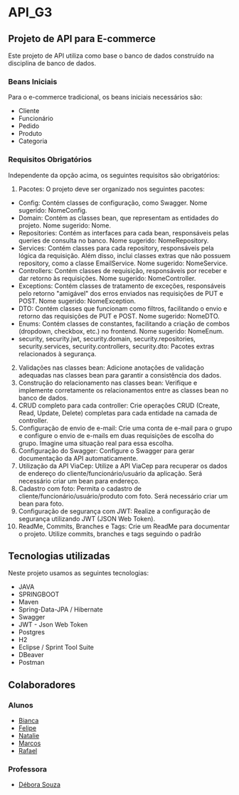 # API_G3
## Projeto de API para E-commerce
Este projeto de API utiliza como base o banco de dados construído na disciplina de banco de dados.
### Beans Iniciais
Para o e-commerce tradicional, os beans iniciais necessários são:
- Cliente
-	Funcionário
-	Pedido
-	Produto
-	Categoria
### Requisitos Obrigatórios
Independente da opção acima, os seguintes requisitos são obrigatórios:
1.	Pacotes: O projeto deve ser organizado nos seguintes pacotes:
-	Config: Contém classes de configuração, como Swagger. Nome sugerido: NomeConfig.
-	Domain: Contém as classes bean, que representam as entidades do projeto. Nome sugerido: Nome.
-	Repositories: Contém as interfaces para cada bean, responsáveis pelas queries de consulta no banco. Nome sugerido: NomeRepository.
-	Services: Contém classes para cada repository, responsáveis pela lógica da requisição. Além disso, inclui classes extras que não possuem repository, como a classe EmailService. Nome sugerido: NomeService.
-	Controllers: Contém classes de requisição, responsáveis por receber e dar retorno às requisições. Nome sugerido: NomeController.
-	Exceptions: Contém classes de tratamento de exceções, responsáveis pelo retorno "amigável" dos erros enviados nas requisições de PUT e POST. Nome sugerido: NomeException.
-	DTO: Contém classes que funcionam como filtros, facilitando o envio e retorno das requisições de PUT e POST. Nome sugerido: NomeDTO.
-	Enums: Contém classes de constantes, facilitando a criação de combos (dropdown, checkbox, etc.) no frontend. Nome sugerido: NomeEnum.
-	security, security.jwt, security.domain, security.repositories, security.services, security.controllers, security.dto: Pacotes extras relacionados à segurança.
2.	Validações nas classes bean: Adicione anotações de validação adequadas nas classes bean para garantir a consistência dos dados.
3.	Construção do relacionamento nas classes bean: Verifique e implemente corretamente os relacionamentos entre as classes bean no banco de dados.
4.	CRUD completo para cada controller: Crie operações CRUD (Create, Read, Update, Delete) completas para cada entidade na camada de controller.
5.	Configuração de envio de e-mail: Crie uma conta de e-mail para o grupo e configure o envio de e-mails em duas requisições de escolha do grupo. Imagine uma situação real para essa escolha.
6.	Configuração do Swagger: Configure o Swagger para gerar documentação da API automaticamente.
7.	Utilização da API ViaCep: Utilize a API ViaCep para recuperar os dados de endereço do cliente/funcionário/usuário da aplicação. Será necessário criar um bean para endereço.
8.	Cadastro com foto: Permita o cadastro de cliente/funcionário/usuário/produto com foto. Será necessário criar um bean para foto.
9.	Configuração de segurança com JWT: Realize a configuração de segurança utilizando JWT (JSON Web Token).
10.	ReadMe, Commits, Branches e Tags: Crie um ReadMe para documentar o projeto. Utilize commits, branches e tags seguindo o padrão

## Tecnologias utilizadas
Neste projeto usamos as seguintes tecnologias:

- JAVA
- SPRINGBOOT
- Maven
- Spring-Data-JPA / Hibernate
- Swagger
- JWT - Json Web Token
- Postgres
- H2
- Eclipse / Sprint Tool Suite
- DBeaver
- Postman

## Colaboradores
### Alunos
* [Bianca](https://github.com/Bianca-Gall)
* [Felipe](https://github.com/Felipe-Rubino)
* [Natalie](https://github.com/crznatalie/crznatalie)
* [Marcos](https://github.com/MarcosHBritto) 
* [Rafael](https://github.com/RafaelCarvalho90)

### Professora

* [Débora Souza](https://github.com/DebySouza)

